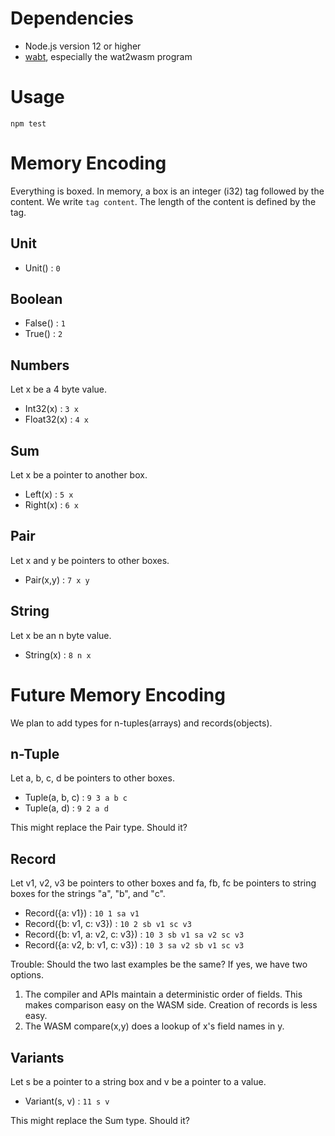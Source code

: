 # Dependencies

- Node.js version 12 or higher
- [wabt](https://github.com/WebAssembly/wabt), especially the wat2wasm
program

# Usage

```
npm test
```

# Memory Encoding

Everything is boxed. In memory, a box is an integer (i32) tag followed
by the content. We write `tag content`. The length of the content is
defined by the tag.

## Unit

- Unit() : `0`

## Boolean

- False() : `1`
- True() : `2`

## Numbers

Let x be a 4 byte value.
- Int32(x) : `3 x`
- Float32(x) : `4 x`

## Sum

Let x be a pointer to another box.
- Left(x) : `5 x`
- Right(x) : `6 x`

## Pair

Let x and y be pointers to other boxes.
- Pair(x,y) : `7 x y`

## String

Let x be an n byte value.
- String(x) : `8 n x`

# Future Memory Encoding

We plan to add types for n-tuples(arrays) and records(objects).

## n-Tuple

Let a, b, c, d be pointers to other boxes.
- Tuple(a, b, c) : `9 3 a b c`
- Tuple(a, d) : `9 2 a d`

This might replace the Pair type. Should it?

## Record

Let v1, v2, v3 be pointers to other boxes and fa, fb, fc be pointers to
string boxes for the strings "a", "b", and "c".
- Record({a: v1}) : `10 1 sa v1`
- Record({b: v1, c: v3}) : `10 2 sb v1 sc v3`
- Record({b: v1, a: v2, c: v3}) : `10 3 sb v1 sa v2 sc v3`
- Record({a: v2, b: v1, c: v3}) : `10 3 sa v2 sb v1 sc v3`

Trouble: Should the two last examples be the same? If yes, we have two
options.
1. The compiler and APIs maintain a deterministic order of fields. This
makes comparison easy on the WASM side. Creation of records is less
easy.
2. The WASM compare(x,y) does a lookup of x's field names in y.

## Variants

Let s be a pointer to a string box and v be a pointer to a value.
- Variant(s, v) : `11 s v`

This might replace the Sum type. Should it?

